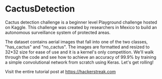 # CactusDetection
Cactus detection challenge is a beginner level Playground challenge hosted on Kaggle. This challenge was created by researchers in Mexico to build an autonomous surveillance system of protected areas.

The dataset contains aerial images that fall into one of the two classes, "has_cactus" and "no_cactus". The images are formatted and resized to 32*32 size for ease of use and it is a kernel's only competition. We'll walk through the code and see how to achieve an accuracy of 99.9% by training a simple convolutional network from scratch using Keras. Let's get rolling! 

Visit the entire tutorial post at https://hackerstreak.com
